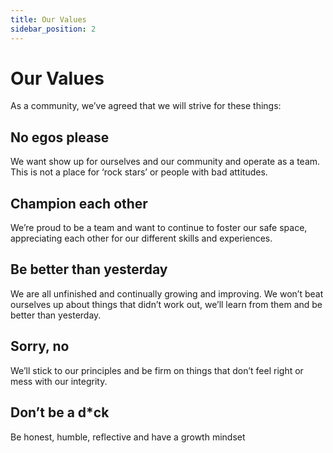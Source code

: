 ```yaml
---
title: Our Values
sidebar_position: 2
---
```


# Our Values

As a community, we’ve agreed that we will strive for these things:

## No egos please

We want show up for ourselves and our community and operate as a team.  This is not a place for ‘rock stars’ or people with bad attitudes.

## Champion each other

We’re proud to be a team and want to continue to foster our safe space, appreciating each other for our different skills and experiences.

## Be better than yesterday

We are all unfinished and continually growing and improving.  We won’t beat ourselves up about things that didn’t work out, we’ll learn from them and be better than yesterday.

## Sorry, no

We’ll stick to our principles and be firm on things that don’t feel right or mess with our integrity.

## Don’t be a d*ck

Be honest, humble, reflective and have a growth mindset

 